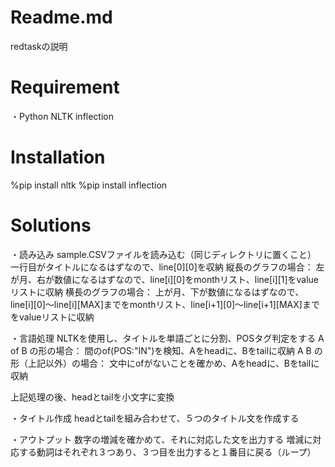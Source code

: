 # Readme.md
redtaskの説明

# Requirement
・Python
  NLTK
  inflection
  
# Installation
%pip install nltk
%pip install inflection

# Solutions
・読み込み
sample.CSVファイルを読み込む（同じディレクトリに置くこと）
一行目がタイトルになるはずなので、line[0][0]を収納
縦長のグラフの場合：
 左が月、右が数値になるはずなので、line[i][0]をmonthリスト、line[i][1]をvalueリストに収納
横長のグラフの場合：
 上が月、下が数値になるはずなので、line[i][0]〜line[i][MAX]までをmonthリスト、line[i+1][0]〜line[i+1][MAX]までをvalueリストに収納


・言語処理
NLTKを使用し、タイトルを単語ごとに分割、POSタグ判定をする
A of B の形の場合：
 間のof(POS:"IN")を検知、Aをheadに、Bをtailに収納
A B の形（上記以外）の場合：
 文中にofがないことを確かめ、Aをheadに、Bをtailに収納

上記処理の後、headとtailを小文字に変換


・タイトル作成
headとtailを組み合わせて、５つのタイトル文を作成する


・アウトプット
数字の増減を確かめて、それに対応した文を出力する
増減に対応する動詞はそれぞれ３つあり、３つ目を出力すると１番目に戻る（ループ）



